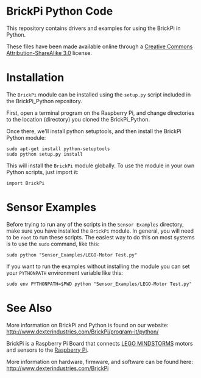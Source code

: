 BrickPi Python Code
===================

This repository contains drivers and examples for using the BrickPi in Python.

These files have been made available online through a [Creative Commons Attribution-ShareAlike 3.0](http://creativecommons.org/licenses/by-sa/3.0/) license.

Installation
============

The `BrickPi` module can be installed using the `setup.py` script included in the BrickPi_Python repository.

First, open a terminal program on the Raspberry Pi, and change directories to the location (directory) you cloned the BrickPi_Python.

Once there, we'll install python setuptools, and then install the BrickPi Python module:

	sudo apt-get install python-setuptools
    sudo python setup.py install

This will install the `BrickPi` module globally.  To use the module in your own
Python scripts, just import it:

    import BrickPi

Sensor Examples
===============

Before trying to run any of the scripts in the `Sensor Examples` directory,
make sure you have installed the `BrickPi` module.  In general, you
will need to be `root` to run these scripts.  The easiest way to do
this on most systems is to use the `sudo` command, like this:

    sudo python "Sensor_Examples/LEGO-Motor Test.py"

If you want to run the examples without installing the module you can
set your `PYTHONPATH` environment variable like this:

    sudo env PYTHONPATH=$PWD python "Sensor_Examples/LEGO-Motor Test.py"

See Also
========

More information on BrickPi and Python is found on our website:
<http://www.dexterindustries.com/BrickPi/program-it/python/>

BrickPi is a Raspberry Pi Board that connects [LEGO MINDSTORMS][]
motors and sensors to the [Raspberry Pi][].

More information on hardware, firmware, and software can be found
here:  <http://www.dexterindustries.com/BrickPi>

[lego mindstorms]: http://mindstorms.lego.com/
[raspberry pi]: http://www.raspberrypi.org/
